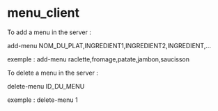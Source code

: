 # menu_client

To add a menu in the server  : 

add-menu NOM_DU_PLAT,INGREDIENT1,INGREDIENT2,INGREDIENT,... 

exemple : add-menu raclette,fromage,patate,jambon,saucisson


To delete a menu in the server :

delete-menu ID_DU_MENU

exemple : delete-menu 1
